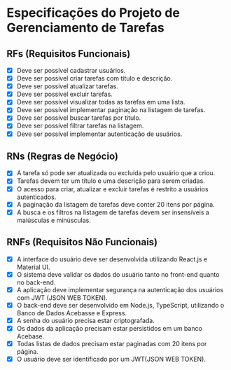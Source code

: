 # Especificações do Projeto de Gerenciamento de Tarefas

## RFs (Requisitos Funcionais)

- [x] Deve ser possível cadastrar usuários.
- [x] Deve ser possível criar tarefas com título e descrição.
- [x] Deve ser possível atualizar tarefas.
- [x] Deve ser possível excluir tarefas.
- [x] Deve ser possível visualizar todas as tarefas em uma lista.
- [x] Deve ser possível implementar paginação na listagem de tarefas.
- [x] Deve ser possível buscar tarefas por título.
- [x] Deve ser possível filtrar tarefas na listagem.
- [x] Deve ser possível implementar autenticação de usuários.

## RNs (Regras de Negócio)

- [x] A tarefa só pode ser atualizada ou excluída pelo usuário que a criou.
- [x] Tarefas devem ter um título e uma descrição para serem criadas.
- [x] O acesso para criar, atualizar e excluir tarefas é restrito a usuários autenticados.
- [x] A paginação da listagem de tarefas deve conter 20 itens por página.
- [x] A busca e os filtros na listagem de tarefas devem ser insensíveis a maiúsculas e minúsculas.

## RNFs (Requisitos Não Funcionais)

- [x] A interface do usuário deve ser desenvolvida utilizando React.js e Material UI.
- [x] O sistema deve validar os dados do usuário tanto no front-end quanto no back-end.
- [x] A aplicação deve implementar segurança na autenticação dos usuários com JWT (JSON WEB TOKEN).
- [x] O back-end deve ser desenvolvido em Node.js, TypeScript, utilizando o Banco de Dados Acebasse e Express.
- [x] A senha do usuário precisa estar criptografada.
- [x] Os dados da aplicação precisam estar persistidos em um banco Acebase.
- [x] Todas listas de dados precisam estar paginadas com 20 itens por página.
- [x] O usuário deve ser identificado por um JWT(JSON WEB TOKEN).
